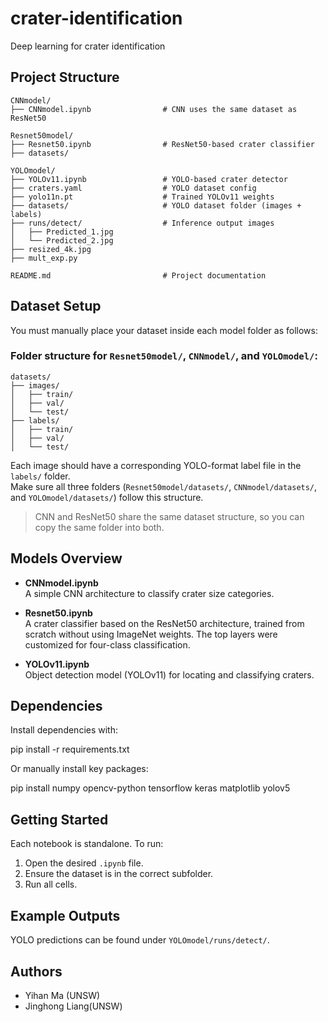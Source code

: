 # crater-identification
Deep learning for crater identification

## Project Structure

```
CNNmodel/
├── CNNmodel.ipynb                # CNN uses the same dataset as ResNet50

Resnet50model/
├── Resnet50.ipynb                # ResNet50-based crater classifier
├── datasets/

YOLOmodel/
├── YOLOv11.ipynb                 # YOLO-based crater detector
├── craters.yaml                  # YOLO dataset config
├── yolo11n.pt                    # Trained YOLOv11 weights
├── datasets/                     # YOLO dataset folder (images + labels)
├── runs/detect/                  # Inference output images
│   ├── Predicted_1.jpg
│   └── Predicted_2.jpg
├── resized_4k.jpg
├── mult_exp.py

README.md                         # Project documentation
```

## Dataset Setup

You must manually place your dataset inside each model folder as follows:

### Folder structure for `Resnet50model/`, `CNNmodel/`, and `YOLOmodel/`:

```
datasets/
├── images/
│   ├── train/
│   ├── val/
│   └── test/
├── labels/
│   ├── train/
│   ├── val/
│   └── test/
```

Each image should have a corresponding YOLO-format label file in the `labels/` folder.  
Make sure all three folders (`Resnet50model/datasets/`, `CNNmodel/datasets/`, and `YOLOmodel/datasets/`) follow this structure.

> CNN and ResNet50 share the same dataset structure, so you can copy the same folder into both.

## Models Overview

- **CNNmodel.ipynb**  
  A simple CNN architecture to classify crater size categories.

- **Resnet50.ipynb**  
  A crater classifier based on the ResNet50 architecture, trained from scratch without using ImageNet weights. The top layers were customized for four-class classification.

- **YOLOv11.ipynb**  
  Object detection model (YOLOv11) for locating and classifying craters.

## Dependencies

Install dependencies with:

pip install -r requirements.txt

Or manually install key packages:

pip install numpy opencv-python tensorflow keras matplotlib yolov5

## Getting Started

Each notebook is standalone. To run:
1. Open the desired `.ipynb` file.
2. Ensure the dataset is in the correct subfolder.
3. Run all cells.

## Example Outputs

YOLO predictions can be found under `YOLOmodel/runs/detect/`.

## Authors

- Yihan Ma (UNSW)
- Jinghong Liang(UNSW)
